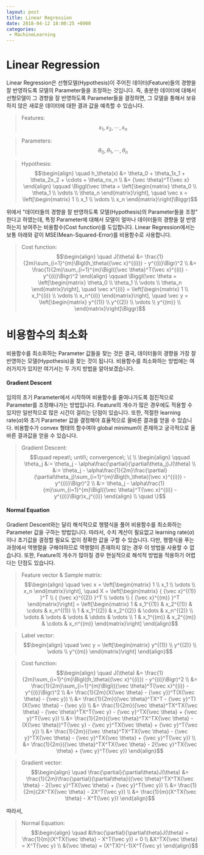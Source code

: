 ```yaml
---
layout: post
title: Linear Regression
date: 2018-04-12 18:00:25 +0900
categories:
 - MachineLearning
---
```


# Linear Regression

Linear Regression은 선형모델(Hypothesis)이 주어진 데이터(Feature)들의 경향을 잘 반영하도록 모델의 Parameter들을 조정하는 것입니다.
즉, 충분한 데이터에 대해서 선형모델이 그 경향을 잘 반영하도록 Parameter들을 결정하면, 그 모델을 통해서 보유하지 않은 새로운 데이터에
대한 결과 값을 예측할 수 있습니다.

> Features:  
$$\quad x_1, x_2, \cdots, x_n$$

> Parameters:  
$$\quad \theta_0, \theta_1, \cdots, \theta_n$$

> Hypothesis:  
$$\begin{align}
\quad h_\theta(x) &= \theta_0 + \theta_1x_1 + \theta_2x_2 + \cdots + \theta_nx_n \\
                  &= {\vec \theta}^T{\vec x}
\end{align} \qquad
\Biggl(\vec \theta = \left[\begin{matrix}
  \theta_0 \\
  \theta_1 \\
  \vdots \\
  \theta_n
\end{matrix}\right], \quad
\vec x = \left[\begin{matrix}
  1 \\
  x_1 \\
  \vdots \\
  x_n
\end{matrix}\right]\Biggr)$$

위에서 "데이터들의 경향을 잘 반영하도록 모델(Hypothesis)의 Parameter들을 조정" 한다고 하였는데, 특정 Parameter에 대해서 모델이
얼마나 데이터들의 경향을 잘 반영하는지 보여주는 비용함수(Cost function)를 도입합니다. Linear Regression에서는 보통 아래와 같이
MSE(Mean-Squared-Error)를 비용함수로 사용합니다.

> Cost function:  
$$\begin{align}
\quad J(\theta) &= \frac{1}{2m}\sum_{i=1}^{m}\Bigl(h_\theta({\vec x}^{(i)}) - y^{(i)}\Bigr)^2 \\
                &= \frac{1}{2m}\sum_{i=1}^{m}\Bigl({\vec \theta}^T{\vec x}^{(i)} - y^{(i)}\Bigr)^2
\end{align} \qquad
\Biggl(\vec \theta = \left[\begin{matrix}
  \theta_0 \\
  \theta_1 \\
  \vdots \\
  \theta_n
\end{matrix}\right], \quad
\vec x^{(i)} = \left[\begin{matrix}
  1 \\
  x_1^{(i)} \\
  \vdots \\
  x_n^{(i)}
\end{matrix}\right], \quad
\vec y = \left[\begin{matrix}
  y^{(1)} \\
  y^{(2)} \\
  \vdots \\
  y^{(m)} \\
\end{matrix}\right]\Biggr)$$


# 비용함수의 최소화

비용함수를 최소화하는 Parameter 값들을 찾는 것은 결국, 데이터들의 경향을 가장 잘 반영하는 모델(Hypothesis)을 찾는 것이 됩니다.
비용함수를 최소화하는 방법에는 여러가지가 있지만 여기서는 두 가지 방법을 알아보겠습니다.

#### Gradient Descent

임의의 초기 Parameter에서 시작하여 비용함수를 줄여나가도록 점진적으로 Parameter를 조정해나가는 방법입니다. Feature의 개수가 많은
경우에도 적용할 수 있지만 일반적으로 많은 시간이 걸리는 단점이 있습니다. 또한, 적절한 learning rate($\alpha$)와 초기 Parameter 값을
결정해야 효율적으로 올바른 결과를 얻을 수 있습니다. 비용함수가 convex 형태의 함수여야 global minimum이 존재하고 궁극적으로 올바른
결과값을 얻을 수 있습니다.

> Gradient Descent:  
$$\quad repeat\; until\; convergence\; \{ \\
\begin{align}
\qquad \theta_j &:= \theta_j - \alpha\frac{\partial}{\partial\theta_j}J(\theta) \\
                &:= \theta_j - \alpha\frac{1}{2m}\frac{\partial}{\partial\theta_j}\sum_{i=1}^{m}\Bigl(h_\theta({\vec x}^{(i)}) - y^{(i)}\Bigr)^2 \\
                &:= \theta_j - \alpha\frac{1}{m}\sum_{i=1}^{m}\Bigl({\vec \theta}^T{\vec x}^{(i)} - y^{(i)}\Bigr)x_j^{(i)}
\end{align} \\
\quad \}$$

#### Normal Equation

Gradient Descent와는 달리 해석적으로 행렬식을 풀어 비용함수를 최소화하는 Parameter 값을 구하는 방법입니다. 따라서, 수치 계산이
필요없고 learning rate($\alpha$)이나 초기값을 결정할 필요도 없이 정확한 값을 구할 수 있습니다. 다만, 행렬식을 푸는 과정에서 역행렬을
구해야하므로 역행렬이 존재하지 않는 경우 이 방법을 사용할 수 없습니다. 또한, Feature의 개수가 많아질 경우 현실적으로 해석적 방법을
적용하기 어렵다는 단점도 있습니다.

> Feature vector & Sample matrix:  
$$\begin{align}
\quad \vec x = \left[\begin{matrix}
  1 \\
  x_1 \\
  \vdots \\
  x_n
\end{matrix}\right],
\quad X = \left[\begin{matrix}
  { {\vec x}^{(1)} }^T \\
  { {\vec x}^{(2)} }^T \\
  \vdots \\
  { {\vec x}^{(m)} }^T
\end{matrix}\right]
= \left[\begin{matrix}
  1 & x_1^{(1)} & x_2^{(1)} & \cdots & x_n^{(1)} \\
  1 & x_1^{(2)} & x_2^{(2)} & \cdots & x_n^{(2)} \\
  \vdots & \vdots & \vdots & \ddots & \vdots \\
  1 & x_1^{(m)} & x_2^{(m)} & \cdots & x_n^{(m)}
\end{matrix}\right]
\end{align}$$

> Label vector:  
$$\begin{align}
\quad \vec y = \left[\begin{matrix}
  y^{(1)} \\
  y^{(2)} \\
  \vdots \\
  y^{(m)}
\end{matrix}\right]
\end{align}$$

> Cost function:  
$$\begin{align}
\quad J(\theta) &= \frac{1}{2m}\sum_{i=1}^{m}\Bigl((h_\theta({\vec x}^{(i)}) - y^{(i)}\Bigr)^2 \\
                &= \frac{1}{2m}\sum_{i=1}^{m}\Bigl(({\vec \theta}^T{\vec x}^{(i)} - y^{(i)}\Bigr)^2 \\
                &= \frac{1}{2m}(X{\vec \theta} - {\vec y})^T(X{\vec \theta} - {\vec y}) \\
                &= \frac{1}{2m}({\vec \theta}^TX^T - {\vec y}^T)(X{\vec \theta} - {\vec y}) \\
                &= \frac{1}{2m}({\vec \theta}^TX^TX{\vec \theta} - {\vec \theta}^TX^T{\vec y} - {\vec y}^TX{\vec \theta} +
                    {\vec y}^T{\vec y}) \\
                &= \frac{1}{2m}({\vec \theta}^TX^TX{\vec \theta} - (X{\vec \theta})^T{\vec y} - {\vec y}^TX{\vec \theta} +
                    {\vec y}^T{\vec y}) \\
                &= \frac{1}{2m}({\vec \theta}^TX^TX{\vec \theta} - {\vec y}^TX{\vec \theta} - {\vec y}^TX{\vec \theta} +
                    {\vec y}^T{\vec y}) \\
                &= \frac{1}{2m}({\vec \theta}^TX^TX{\vec \theta} - 2{\vec y}^TX{\vec \theta} + {\vec y}^T{\vec y})
\end{align}$$

> Gradient vector:  
$$\begin{align}
\quad \frac{\partial}{\partial\theta}J(\theta) &= \frac{1}{2m}\frac{\partial}{\partial\theta}({\vec \theta}^TX^TX{\vec \theta} -
                                                   2{\vec y}^TX{\vec \theta} + {\vec y}^T{\vec y}) \\
                                               &= \frac{1}{2m}(2X^TX{\vec \theta} - 2X^T{\vec y}) \\
                                               &= \frac{1}{m}(X^TX{\vec \theta} - X^T{\vec y})
\end{align}$$

따라서,

> Normal Equation:  
$$\begin{align}
\quad &\frac{\partial}{\partial\theta}J(\theta) = \frac{1}{m}(X^TX{\vec \theta} - X^T{\vec y}) = 0 \\
      &X^TX{\vec \theta} = X^T{\vec y} \\
      &{\vec \theta} = (X^TX)^{-1}X^T{\vec y}
\end{align}$$

